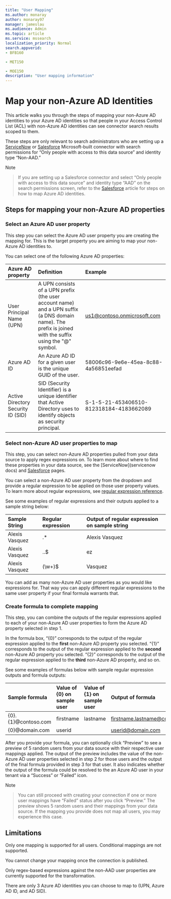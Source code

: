 ```yaml
---
title: "User Mapping" 
ms.author: monaray 
author: monaray97 
manager: jameslau 
ms.audience: Admin 
ms.topic: article 
ms.service: mssearch 
localization_priority: Normal 
search.appverid: 
- BFB160 

- MET150 

- MOE150 
description: "User mapping information" 
--- 
```



# Map your non-Azure AD Identities  

This article walks you through the steps of mapping your non-Azure AD identities to your Azure AD identities so that people in your Access Control List (ACL) with non-Azure AD identities can see connector search results scoped to them. 

These steps are only relevant to search administrators who are setting up a [ServiceNow](servicenow-connector.md) or [Salesforce](salesforce-connector.md) Microsoft-built connector with search permissions for “Only people with access to this data source” and identity type “Non-AAD.” 

 

> [!Note] 

> If you are setting up a Salesforce connector and select “Only people with access to this data source” and identity type “AAD” on the search permissions screen, refer to the [Salesforce](salesforce-connector.md) article for steps on how to map Azure AD identities.  

 

## Steps for mapping your non-Azure AD properties 

### Select an Azure AD user property  

This step you can select the Azure AD user property you are creating the mapping for. This is the target property you are aiming to map your non-Azure AD identities to.  

You can select one of the following Azure AD properties: 

| Azure AD property    | Definition           | Example         |
| :------------------- | :------------------- |:--------------- |
| User Principal Name (UPN)  | A UPN consists of a UPN prefix (the user account name) and a UPN suffix (a DNS domain name). The prefix is joined with the suffix using the "@" symbol. | us1@contoso.onmicrosoft.com |
| Azure AD ID                 | An Azure AD ID for a given user is the unique GUID of the user.                 | 58006c96-9e6e-45ea-8c88-4a56851eefad            |
| Active Directory Security ID (SID)                  | SID (Security Identifier) is a unique identifier that Active Directory uses to identify objects as security principal.                  | S-1-5-21-453406510-812318184-4183662089             |


### Select non-Azure AD user properties to map 

This step, you can select non-Azure AD properties pulled from your data source to apply regex expressions on. To learn more about where to find these properties in your data source, see the [ServiceNow](servicenow docs) and [Salesforce](salesforce-connector.md) pages.  

You can select a non-Azure AD user property from the dropdown and provide a regular expression to be applied on those user property values. To learn more about regular expressions, see [regular expression reference]( https://docs.microsoft.com/dotnet/standard/base-types/regular-expression-language-quick-reference).  

See some examples of regular expressions and their outputs applied to a sample string below: 

| Sample String                  | Regular expression                 | Output of regular expression on sample string           |
| :------------------- | :------------------- |:---------------|
| Alexis Vasquez  | .* | Alexis Vasquez |
| Alexis Vasquez                 | ..$                 | ez            |
| Alexis Vasquez                  | (\w+)$                  | Vasquez             |



You can add as many non-Azure AD user properties as you would like expressions for. That way you can apply different regular expressions to the same user property if your final formula warrants that.  

 

### Create formula to complete mapping 

This step, you can combine the outputs of the regular expressions applied to each of your non-Azure AD user properties to form the Azure AD property selected in step 1.  

In the formula box, “{0}” corresponds to the output of the regular expression applied to the **first** non-Azure AD property you selected. “{1}” corresponds to the output of the regular expression applied to the **second** non-Azure AD property you selected. “{2}” corresponds to the output of the regular expression applied to the **third** non-Azure AD property, and so on.  

See some examples of formulas below with sample regular expression outputs and formula outputs: 

| Sample formula                  | Value of {0} on sample user                 | Value of {1} on sample user           | Output of formula                  |
| :------------------- | :------------------- |:---------------|:---------------|
| {0}.{1}@contoso.com  | firstname | lastname |firstname.lastname@contoso.com
| {0}@domain.com                 | userid                 |             |userid@domain.com


After you provide your formula, you can optionally click “Preview” to see a preview of 5 random users from your data source with their respective user mappings applied. The output of the preview includes the value of the non-Azure AD user properties selected in step 2 for those users and the output of the final formula provided in step 3 for that user. It also indicates whether the output of the formula could be resolved to the an Azure AD user in your tenant via a “Success” or “Failed” icon.  

 

> [!Note] 

> You can still proceed with creating your connection if one or more user mappings have “Failed” status after you click “Preview.” The preview shows 5 random users and their mappings from your data source. If the mapping you provide does not map all users, you may experience this case. 

 

## Limitations  

Only one mapping is supported for all users. Conditional mappings are not supported.  

You cannot change your mapping once the connection is published.  

Only regex-based expressions against the non-AAD user properties are currently supported for the transformation. 

There are only 3 Azure AD identities you can choose to map to (UPN, Azure AD ID, and AD SID). 